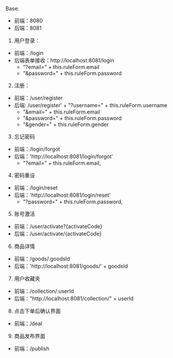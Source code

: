 Base: 
- 前端：8080
- 后端：8081


1. 用户登录：
- 前端：/login
- 后端表单接收：http://localhost:8081/login
  + "?email=" + this.ruleForm.email
  + "&password=" + this.ruleForm.password

2. 注册：
- 前端：/user/register
- 后端: /user/register' + "?username=" + this.ruleForm.username
  + "&email=" + this.ruleForm.email
  + "&password=" + this.ruleForm.password
  + "&gender=" + this.ruleForm.gender

3. 忘记密码
- 前端：/login/forgot
- 后端：'http://localhost:8081/login/forgot'
  + "?email=" + this.ruleForm.email,

4. 密码重设
- 前端：/login/reset
- 后端：'http://localhost:8081/login/reset'
  + "?password=" + this.ruleForm.password,

5. 账号激活
- 前端：/user/activate?{activateCode}
- 后端：/user/activate/{activateCode}

6. 商品详情
- 前端：/goods/:goodsId
- 后端：'http://localhost:8081/goods/' + goodsId

7. 用户收藏夹
- 前端：/collection/:userId
- 后端："http://localhost:8081/collection/" + userId

8. 点击下单后确认界面
- 前端：/deal

9. 商品发布界面
- 前端：/publish